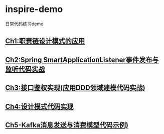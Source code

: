 # inspire-demo
日常代码练习demo

## <a href="https://github.com/GenshenWang/inspire-demo/tree/master/Ch1_ExecutorChainPattern">Ch1:职责链设计模式的应用</a>
## <a href="https://github.com/GenshenWang/inspire-demo/tree/master/Ch2_SmartApplicationListener">Ch2:Spring SmartApplicationListener事件发布与监听代码实战</a>
## <a href="https://github.com/GenshenWang/inspire-demo/tree/master/Ch3_InterfaceAuth">Ch3:接口鉴权实现(应用DDD领域建模代码实战)</a>
## <a href="https://github.com/GenshenWang/inspire-demo/tree/master/Ch4_CodeDesignStyle">Ch4:设计模式代码实现</a>
## <a href="https://github.com/GenshenWang/inspire-demo/tree/master/Ch5_KafkaDemoLearning">Ch5-Kafka消息发送与消费模型代码示例)</a>